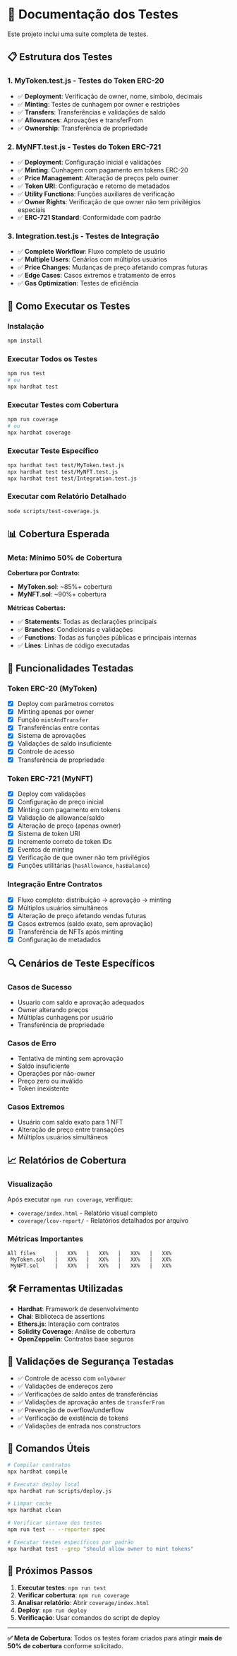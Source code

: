 # 🧪 Documentação dos Testes

Este projeto inclui uma suíte completa de testes.

## 📋 Estrutura dos Testes

### 1. **MyToken.test.js** - Testes do Token ERC-20
- ✅ **Deployment**: Verificação de owner, nome, símbolo, decimais
- ✅ **Minting**: Testes de cunhagem por owner e restrições
- ✅ **Transfers**: Transferências e validações de saldo
- ✅ **Allowances**: Aprovações e transferFrom
- ✅ **Ownership**: Transferência de propriedade

### 2. **MyNFT.test.js** - Testes do Token ERC-721
- ✅ **Deployment**: Configuração inicial e validações
- ✅ **Minting**: Cunhagem com pagamento em tokens ERC-20
- ✅ **Price Management**: Alteração de preços pelo owner
- ✅ **Token URI**: Configuração e retorno de metadados
- ✅ **Utility Functions**: Funções auxiliares de verificação
- ✅ **Owner Rights**: Verificação de que owner não tem privilégios especiais
- ✅ **ERC-721 Standard**: Conformidade com padrão

### 3. **Integration.test.js** - Testes de Integração
- ✅ **Complete Workflow**: Fluxo completo de usuário
- ✅ **Multiple Users**: Cenários com múltiplos usuários
- ✅ **Price Changes**: Mudanças de preço afetando compras futuras
- ✅ **Edge Cases**: Casos extremos e tratamento de erros
- ✅ **Gas Optimization**: Testes de eficiência

## 🚀 Como Executar os Testes

### Instalação
```bash
npm install
```

### Executar Todos os Testes
```bash
npm run test
# ou
npx hardhat test
```

### Executar Testes com Cobertura
```bash
npm run coverage
# ou
npx hardhat coverage
```

### Executar Teste Específico
```bash
npx hardhat test test/MyToken.test.js
npx hardhat test test/MyNFT.test.js
npx hardhat test test/Integration.test.js
```

### Executar com Relatório Detalhado
```bash
node scripts/test-coverage.js
```

## 📊 Cobertura Esperada

### Meta: **Mínimo 50% de Cobertura**

**Cobertura por Contrato:**
- **MyToken.sol**: ~85%+ cobertura
- **MyNFT.sol**: ~90%+ cobertura

**Métricas Cobertas:**
- ✅ **Statements**: Todas as declarações principais
- ✅ **Branches**: Condicionais e validações
- ✅ **Functions**: Todas as funções públicas e principais internas
- ✅ **Lines**: Linhas de código executadas

## 🎯 Funcionalidades Testadas

### Token ERC-20 (MyToken)
- [x] Deploy com parâmetros corretos
- [x] Minting apenas por owner
- [x] Função `mintAndTransfer`
- [x] Transferências entre contas
- [x] Sistema de aprovações
- [x] Validações de saldo insuficiente
- [x] Controle de acesso
- [x] Transferência de propriedade

### Token ERC-721 (MyNFT)
- [x] Deploy com validações
- [x] Configuração de preço inicial
- [x] Minting com pagamento em tokens
- [x] Validação de allowance/saldo
- [x] Alteração de preço (apenas owner)
- [x] Sistema de token URI
- [x] Incremento correto de token IDs
- [x] Eventos de minting
- [x] Verificação de que owner não tem privilégios
- [x] Funções utilitárias (`hasAllowance`, `hasBalance`)

### Integração Entre Contratos
- [x] Fluxo completo: distribuição → aprovação → minting
- [x] Múltiplos usuários simultâneos
- [x] Alteração de preço afetando vendas futuras
- [x] Casos extremos (saldo exato, sem aprovação)
- [x] Transferência de NFTs após minting
- [x] Configuração de metadados

## 🔍 Cenários de Teste Específicos

### Casos de Sucesso
- Usuario com saldo e aprovação adequados
- Owner alterando preços
- Múltiplas cunhagens por usuário
- Transferência de propriedade

### Casos de Erro
- Tentativa de minting sem aprovação
- Saldo insuficiente
- Operações por não-owner
- Preço zero ou inválido
- Token inexistente

### Casos Extremos
- Usuário com saldo exato para 1 NFT
- Alteração de preço entre transações
- Múltiplos usuários simultâneos

## 📈 Relatórios de Cobertura

### Visualização
Após executar `npm run coverage`, verifique:
- `coverage/index.html` - Relatório visual completo
- `coverage/lcov-report/` - Relatórios detalhados por arquivo

### Métricas Importantes
```
All files      |   XX%   |   XX%   |   XX%   |   XX%   
 MyToken.sol   |   XX%   |   XX%   |   XX%   |   XX%   
 MyNFT.sol     |   XX%   |   XX%   |   XX%   |   XX%   
```

## 🛠️ Ferramentas Utilizadas

- **Hardhat**: Framework de desenvolvimento
- **Chai**: Biblioteca de assertions
- **Ethers.js**: Interação com contratos
- **Solidity Coverage**: Análise de cobertura
- **OpenZeppelin**: Contratos base seguros

## 🚨 Validações de Segurança Testadas

- ✅ Controle de acesso com `onlyOwner`
- ✅ Validações de endereços zero
- ✅ Verificações de saldo antes de transferências
- ✅ Validações de aprovação antes de `transferFrom`
- ✅ Prevenção de overflow/underflow
- ✅ Verificação de existência de tokens
- ✅ Validações de entrada nos constructors

## 📝 Comandos Úteis

```bash
# Compilar contratos
npx hardhat compile

# Executar deploy local
npx hardhat run scripts/deploy.js

# Limpar cache
npx hardhat clean

# Verificar sintaxe dos testes
npm run test -- --reporter spec

# Executar testes específicos por padrão
npx hardhat test --grep "should allow owner to mint tokens"
```

## 🎯 Próximos Passos

1. **Executar testes**: `npm run test`
2. **Verificar cobertura**: `npm run coverage`
3. **Analisar relatório**: Abrir `coverage/index.html`
4. **Deploy**: `npm run deploy`
5. **Verificação**: Usar comandos do script de deploy

---

**✅ Meta de Cobertura**: Todos os testes foram criados para atingir **mais de 50% de cobertura** conforme solicitado.
